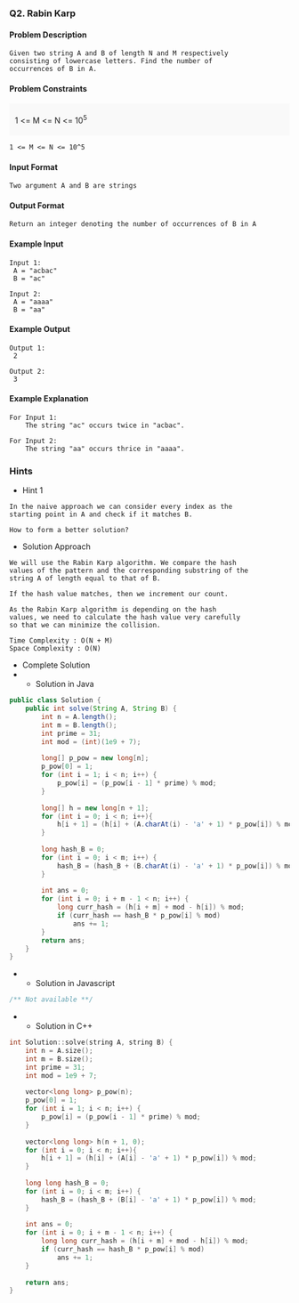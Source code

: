### Q2. Rabin Karp
#### Problem Description
```text
Given two string A and B of length N and M respectively 
consisting of lowercase letters. Find the number of 
occurrences of B in A.
```
#### Problem Constraints
<div style="background-color: #f9f9f9; padding: 5px 10px;">
    <p>1 &lt;= M &lt;= N &lt;= 10<sup>5</sup></p>
</div>

```text
1 <= M <= N <= 10^5
```
#### Input Format
```text
Two argument A and B are strings
```
#### Output Format
```text
Return an integer denoting the number of occurrences of B in A
```
#### Example Input
```text
Input 1:
 A = "acbac"
 B = "ac"

Input 2:
 A = "aaaa"
 B = "aa"
```
#### Example Output
```text
Output 1:
 2

Output 2:
 3
```
#### Example Explanation
```text
For Input 1:
    The string "ac" occurs twice in "acbac".

For Input 2:
    The string "aa" occurs thrice in "aaaa".
```
### Hints
* Hint 1
```text
In the naive approach we can consider every index as the
starting point in A and check if it matches B.

How to form a better solution?
```
* Solution Approach
```text
We will use the Rabin Karp algorithm. We compare the hash 
values of the pattern and the corresponding substring of the 
string A of length equal to that of B. 

If the hash value matches, then we increment our count.

As the Rabin Karp algorithm is depending on the hash 
values, we need to calculate the hash value very carefully 
so that we can minimize the collision.

Time Complexity : O(N + M)
Space Complexity : O(N)
```
* Complete Solution
* * Solution in Java
```java
public class Solution {
    public int solve(String A, String B) {
        int n = A.length();
        int m = B.length();    
        int prime = 31;
        int mod = (int)(1e9 + 7);
        
        long[] p_pow = new long[n];
        p_pow[0] = 1; 
        for (int i = 1; i < n; i++) {
            p_pow[i] = (p_pow[i - 1] * prime) % mod;
        }
           
        long[] h = new long[n + 1]; 
        for (int i = 0; i < n; i++){
            h[i + 1] = (h[i] + (A.charAt(i) - 'a' + 1) * p_pow[i]) % mod;
        }
        
        long hash_B = 0; 
        for (int i = 0; i < m; i++) {
            hash_B = (hash_B + (B.charAt(i) - 'a' + 1) * p_pow[i]) % mod; 
        }
        
        int ans = 0;
        for (int i = 0; i + m - 1 < n; i++) { 
            long curr_hash = (h[i + m] + mod - h[i]) % mod; 
            if (curr_hash == hash_B * p_pow[i] % mod)
                ans += 1;
        }
        return ans;
    }
}
```
* * Solution in Javascript
```javascript
/** Not available **/
```
* * Solution in C++
```cpp
int Solution::solve(string A, string B) {
    int n = A.size();
    int m = B.size();    
    int prime = 31;
    int mod = 1e9 + 7;
    
    vector<long long> p_pow(n);
    p_pow[0] = 1; 
    for (int i = 1; i < n; i++) {
        p_pow[i] = (p_pow[i - 1] * prime) % mod;
    }
       
    vector<long long> h(n + 1, 0); 
    for (int i = 0; i < n; i++){
        h[i + 1] = (h[i] + (A[i] - 'a' + 1) * p_pow[i]) % mod;
    }
    
    long long hash_B = 0; 
    for (int i = 0; i < m; i++) {
        hash_B = (hash_B + (B[i] - 'a' + 1) * p_pow[i]) % mod; 
    }
    
    int ans = 0;
    for (int i = 0; i + m - 1 < n; i++) { 
        long long curr_hash = (h[i + m] + mod - h[i]) % mod; 
        if (curr_hash == hash_B * p_pow[i] % mod)
            ans += 1;
    }
    
    return ans;
}
```


